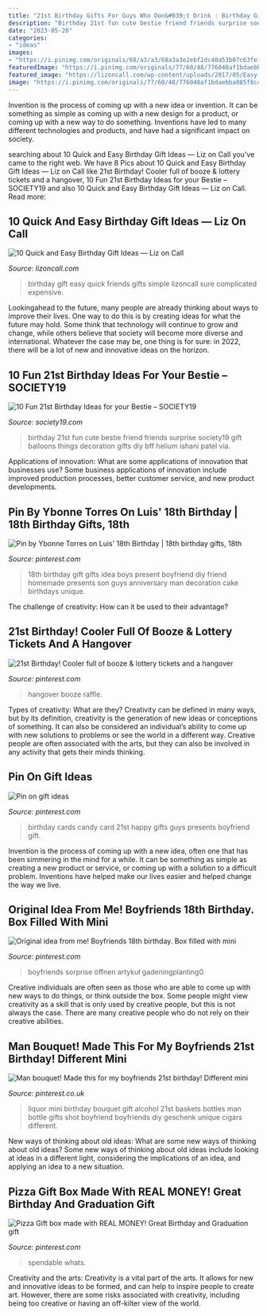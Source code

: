 ```yaml
---
title: "21st Birthday Gifts For Guys Who Don&#039;t Drink : Birthday Gift Easy Quick Friends Gifts Simple Lizoncall Sure Complicated Expensive"
description: "Birthday 21st fun cute bestie friend friends surprise society19 gift balloons things decoration gifts diy bff helium ishani patel via"
date: "2023-05-20"
categories:
- "ideas"
images:
- "https://i.pinimg.com/originals/68/a3/a3/68a3a3e2ebf2dc40a53b07c63fe1f172.jpg"
featuredImage: "https://i.pinimg.com/originals/77/60/48/776048af1bdaebba085f8c4fd341d9a3.png"
featured_image: "https://lizoncall.com/wp-content/uploads/2017/05/Easy-Birthday-Gift-Ideas.jpg"
image: "https://i.pinimg.com/originals/77/60/48/776048af1bdaebba085f8c4fd341d9a3.png"
---
```



Invention is the process of coming up with a new idea or invention. It can be something as simple as coming up with a new design for a product, or coming up with a new way to do something. Inventions have led to many different technologies and products, and have had a significant impact on society.

	

		
searching about 10 Quick and Easy Birthday Gift Ideas — Liz on Call you've came to the right web. We have 8 Pics about 10 Quick and Easy Birthday Gift Ideas — Liz on Call like 21st Birthday! Cooler full of booze &amp; lottery tickets and a hangover, 10 Fun 21st Birthday Ideas for your Bestie – SOCIETY19 and also 10 Quick and Easy Birthday Gift Ideas — Liz on Call. Read more:
		
    
## 10 Quick And Easy Birthday Gift Ideas — Liz On Call

<img loading=lazy src="https://lizoncall.com/wp-content/uploads/2017/05/Easy-Birthday-Gift-Ideas.jpg" onerror="this.onerror=null;this.src='https://tse4.mm.bing.net/th?id=OIP.sl6j9zClymrVsC-j_UBLkAHaSh&amp;pid=15.1';" alt="10 Quick and Easy Birthday Gift Ideas — Liz on Call">

_Source: lizoncall.com_

>birthday gift easy quick friends gifts simple lizoncall sure complicated expensive. 

	

Lookingahead to the future, many people are already thinking about ways to improve their lives. One way to do this is by creating ideas for what the future may hold. Some think that technology will continue to grow and change, while others believe that society will become more diverse and international. Whatever the case may be, one thing is for sure: in 2022, there will be a lot of new and innovative ideas on the horizon.

    
## 10 Fun 21st Birthday Ideas For Your Bestie – SOCIETY19

<img loading=lazy src="http://i1.wp.com/www.society19.com/wp-content/uploads/2015/03/balloons.jpg?fit=736%2C980" onerror="this.onerror=null;this.src='https://tse1.mm.bing.net/th?id=OIP.x6iidc6Xme6q7VssHB3oJQHaJ3&amp;pid=15.1';" alt="10 Fun 21st Birthday Ideas for your Bestie – SOCIETY19">

_Source: society19.com_

>birthday 21st fun cute bestie friend friends surprise society19 gift balloons things decoration gifts diy bff helium ishani patel via. 

	

Applications of innovation: What are some applications of innovation that businesses use?
Some business applications of innovation include improved production processes, better customer service, and new product developments.

    
## Pin By Ybonne Torres On Luis&#039; 18th Birthday | 18th Birthday Gifts, 18th

<img loading=lazy src="https://i.pinimg.com/originals/68/a3/a3/68a3a3e2ebf2dc40a53b07c63fe1f172.jpg" onerror="this.onerror=null;this.src='https://tse2.mm.bing.net/th?id=OIP.anMxhx9F77Br1sRAJKS4IAHaJ4&amp;pid=15.1';" alt="Pin by Ybonne Torres on Luis&#039; 18th Birthday | 18th birthday gifts, 18th">

_Source: pinterest.com_

>18th birthday gift gifts idea boys present boyfriend diy friend homemade presents son guys anniversary man decoration cake birthdays unique. 

	

The challenge of creativity: How can it be used to their advantage?
 

    
## 21st Birthday! Cooler Full Of Booze &amp; Lottery Tickets And A Hangover

<img loading=lazy src="https://i.pinimg.com/originals/59/84/4f/59844f00d1f21b418a520ab34e8c2fb5.jpg" onerror="this.onerror=null;this.src='https://tse2.mm.bing.net/th?id=OIP.oQIhdT3bJO88zGAbV9KrfQHaJ4&amp;pid=15.1';" alt="21st Birthday! Cooler full of booze &amp; lottery tickets and a hangover">

_Source: pinterest.com_

>hangover booze raffle. 

	

Types of creativity: What are they?
Creativity can be defined in many ways, but by its definition, creativity is the generation of new ideas or conceptions of something. It can also be considered an individual’s ability to come up with new solutions to problems or see the world in a different way. Creative people are often associated with the arts, but they can also be involved in any activity that gets their minds thinking.

    
## Pin On Gift Ideas

<img loading=lazy src="https://i.pinimg.com/originals/6a/5e/e9/6a5ee950b22e792b9f16036033527a06.jpg" onerror="this.onerror=null;this.src='https://tse4.mm.bing.net/th?id=OIP.O8VUICHXiOR1lOOMQDAYsAHaJ4&amp;pid=15.1';" alt="Pin on gift ideas">

_Source: pinterest.com_

>birthday cards candy card 21st happy gifts guys presents boyfriend gift. 

	

Invention is the process of coming up with a new idea, often one that has been simmering in the mind for a while. It can be something as simple as creating a new product or service, or coming up with a solution to a difficult problem. Inventions have helped make our lives easier and helped change the way we live.

    
## Original Idea From Me! Boyfriends 18th Birthday. Box Filled With Mini

<img loading=lazy src="https://i.pinimg.com/originals/77/60/48/776048af1bdaebba085f8c4fd341d9a3.png" onerror="this.onerror=null;this.src='https://tse3.mm.bing.net/th?id=OIP._BY1VFLRs-gUo71hTljwwAHaNL&amp;pid=15.1';" alt="Original idea from me! Boyfriends 18th birthday. Box filled with mini">

_Source: pinterest.com_

>boyfriends sorprise öffnen artykuł gadeningplanting0. 

	

Creative individuals are often seen as those who are able to come up with new ways to do things, or think outside the box. Some people might view creativity as a skill that is only used by creative people, but this is not always the case. There are many creative people who do not rely on their creative abilities.

    
## Man Bouquet! Made This For My Boyfriends 21st Birthday! Different Mini

<img loading=lazy src="https://i.pinimg.com/originals/41/64/6d/41646dc1b024a10477de9ae77f560c46.jpg" onerror="this.onerror=null;this.src='https://tse3.mm.bing.net/th?id=OIP.H-tNifPu3SV1_nFyjM6K5AHaJ4&amp;pid=15.1';" alt="Man bouquet! Made this for my boyfriends 21st birthday! Different mini">

_Source: pinterest.co.uk_

>liquor mini birthday bouquet gift alcohol 21st baskets bottles man bottle gifts shot boyfriend boyfriends diy geschenk unique cigars different. 

	

New ways of thinking about old ideas: What are some new ways of thinking about old ideas?
Some new ways of thinking about old ideas include looking at ideas in a different light, considering the implications of an idea, and applying an idea to a new situation.

    
## Pizza Gift Box Made With REAL MONEY! Great Birthday And Graduation Gift

<img loading=lazy src="https://i.pinimg.com/736x/11/b2/65/11b2658f9bf22e6a4210598b776a22f2.jpg" onerror="this.onerror=null;this.src='https://tse2.mm.bing.net/th?id=OIP.Yv91Jbc7I0AZ1xmGiT6tAQHaJ3&amp;pid=15.1';" alt="Pizza Gift box made with REAL MONEY! Great Birthday and Graduation gift">

_Source: pinterest.com_

>spendable whats. 

	

Creativity and the arts:
Creativity is a vital part of the arts. It allows for new and innovative ideas to be formed, and can help to inspire people to create art. However, there are some risks associated with creativity, including being too creative or having an off-kilter view of the world.

